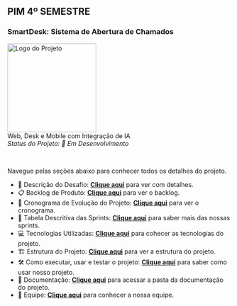 ## PIM 4º SEMESTRE

### SmartDesk: Sistema de Abertura de Chamados


  <img src="https://github.com/user-attachments/assets/b7a4ce2d-20f7-4a12-8cb4-530f36fb1950" width="200" alt="Logo do Projeto"><br>
  Web, Desk e Mobile com Integração de IA
  <br>
  *Status do Projeto: 🚧 Em Desenvolvimento*


<br>


Navegue pelas seções abaixo para conhecer todos os detalhes do projeto.

- 🎯 Descrição do Desafio: [**Clique aqui**](./docs/Desafio_do_Projeto.md) para ver com detalhes.
- 📋 Backlog de Produto: [**Clique aqui**](./docs/Backlog.md) para ver o backlog.
- 🚀 Cronograma de Evolução do Projeto: [**Clique aqui**](./docs/Cronograma.md) para ver o cronograma.
- 📆 Tabela Descritiva das Sprints: [**Clique aqui**](./docs/Sprints.md) para saber mais das nossas sprints.
- 💻 Tecnologias Utilizadas: [**Clique aqui**](./docs/Tecnologias_Utilizadas.md) para cohecer as tecnologias do projeto. 
- 🏗️ Estrutura do Projeto: [**Clique aqui**](./docs/Estrutura_do_projeto.md) para ver a estrutura do projeto.
- 🛠️ Como executar, usar e testar o projeto: [**Clique aqui**](./docs/Como_usar.md) para saber como usar nosso projeto.
- 📂 Documentação: [**Clique aqui**](./docs/Documentação.md) para acessar a pasta da documentação do projeto. 
- 👥 Equipe: [**Clique aqui**](./docs/Time.md) para conhecer a nossa equipe.

